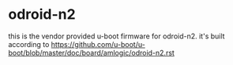 # odroid-n2

this is the vendor provided u-boot firmware for odroid-n2.
it's built according to https://github.com/u-boot/u-boot/blob/master/doc/board/amlogic/odroid-n2.rst
